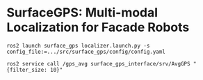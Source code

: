 # SurfaceGPS: Multi-modal Localization for Facade Robots
```
ros2 launch surface_gps localizer.launch.py -s config_file:=.../src/surface_gps/config/config.yaml
```

```
ros2 service call /gps_avg surface_gps_interface/srv/AvgGPS "{filter_size: 10}"
```
